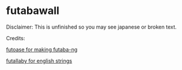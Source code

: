# futabawall
Disclaimer: This is unfinished so you may see japanese or broken text.

Credits:

[futoase for making futaba-ng](https://github.com/futoase/futaba-ng)

[futallaby for english strings](http://1chan.net/futallaby/)
